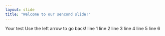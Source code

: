 ```yaml
---
layout: slide
title: "Welcome to our sencond slide!"
---
```

Your test
Use the left arrow to go back!
line 1
line 2
line 3
line 4
line 5
line 6
